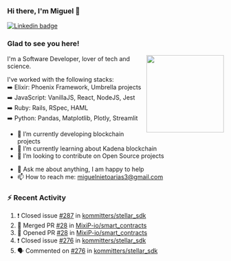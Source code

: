 ### Hi there, I'm Miguel 👋

<a href="https://linkedin.com/in/miguelnietoa/" target="_blank" rel="noopener noreferrer">
  <img src="https://img.shields.io/badge/-LinkedIn-0e76a8?style=flat-square&logo=Linkedin&logoColor=white" alt="Linkedin badge">
</a>
<!-- [![Website Badge](https://img.shields.io/badge/Website-3b5998?style=flat-square&logo=google-chrome&logoColor=white)](#notavailablenow#) 

<img src="https://i.imgur.com/tbrLrt5.gif" width=400 alt="Coding GIF" align="right"/>
-->


### Glad to see you here!
<a href="https://github.com/miguelnietoa"><img src="https://github-readme-stats-git-masterrstaa-rickstaa.vercel.app/api?username=miguelnietoa&show_icons=true&hide_border=true&count_private=true&include_all_commits=true&theme=tokyonight" height="180em" align="right"/></a>
I'm a Software Developer, lover of tech and science. 

I've worked with the following stacks:\
➡️ Elixir: Phoenix Framework, Umbrella projects\
➡️ JavaScript: VanillaJS, React, NodeJS, Jest\
➡️ Ruby: Rails, RSpec, HAML\
➡️ Python: Pandas, Matplotlib, Plotly, Streamlit

- 🔭 I’m currently developing blockchain projects
- 🌱 I’m currently learning about Kadena blockchain
- 👯 I’m looking to contribute on Open Source projects
<!-- 
- 😄 I just finished a Machine Learning course! 
- 🤔 I’m looking for help with ...
-->
- 💬 Ask me about anything, I am happy to help
- 📫 How to reach me: miguelnietoarias3@gmail.com


### ⚡ Recent Activity

<!--START_SECTION:activity-->
1. ❗️ Closed issue [#287](https://github.com/kommitters/stellar_sdk/issues/287) in [kommitters/stellar_sdk](https://github.com/kommitters/stellar_sdk)
2. 🎉 Merged PR [#28](https://github.com/MixiP-io/smart_contracts/pull/28) in [MixiP-io/smart_contracts](https://github.com/MixiP-io/smart_contracts)
3. 💪 Opened PR [#28](https://github.com/MixiP-io/smart_contracts/pull/28) in [MixiP-io/smart_contracts](https://github.com/MixiP-io/smart_contracts)
4. ❗️ Closed issue [#276](https://github.com/kommitters/stellar_sdk/issues/276) in [kommitters/stellar_sdk](https://github.com/kommitters/stellar_sdk)
5. 🗣 Commented on [#276](https://github.com/kommitters/stellar_sdk/issues/276) in [kommitters/stellar_sdk](https://github.com/kommitters/stellar_sdk)
<!--END_SECTION:activity-->
